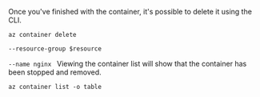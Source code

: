Once you've finished with the container, it's possible to delete it using the CLI.

<code>az container delete \
--resource-group $resource \
--name nginx </code>
Viewing the container list will show that the container has been stopped and removed.

<code>az container list -o table</code>
